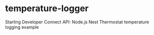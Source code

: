 # temperature-logger
Starling Developer Connect API: Node.js Nest Thermostat temperature logging example

